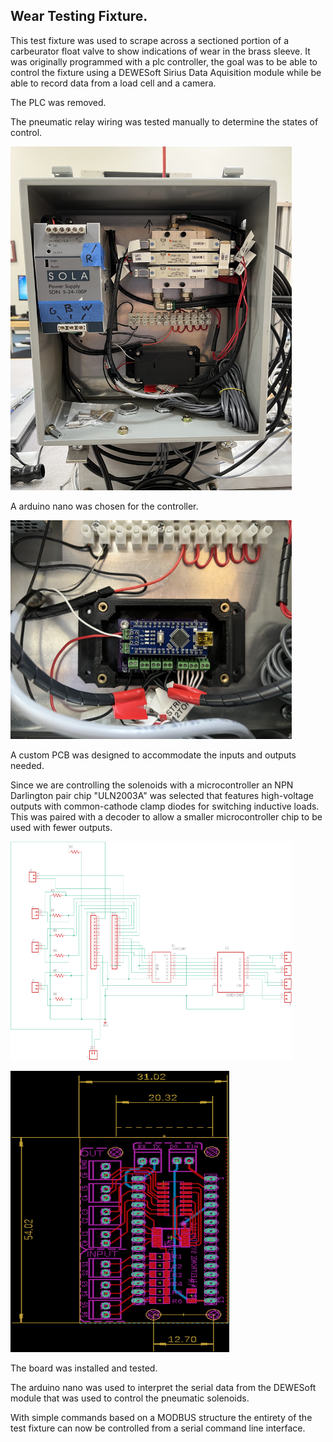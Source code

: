 
## Wear Testing Fixture.


This test fixture was used to scrape across a sectioned portion of a carbeurator float valve to show indications of wear in the brass sleeve.
It was originally programmed with a plc controller, the goal was to be able to control the fixture using a DEWESoft Sirius Data Aquisition module while be able to record data from a load cell and a camera.


The PLC was removed.

The pneumatic relay wiring was tested manually to determine the states of control.

<a><img src="/assets/images/WearFixture/wear_controller.jpg" alt="Wear Controller" style="width:450px;height:550px;"></a>


A arduino nano was chosen for the controller.


<a><img src="/assets/images/WearFixture/controller_nano.jpg" alt="Wear Controller" style="width:450px;height:350px;"></a>


A custom PCB was designed to accommodate the inputs and outputs needed.

Since we are controlling the solenoids with a microcontroller an NPN Darlington pair chip "ULN2003A" was selected that features high-voltage outputs with common-cathode clamp diodes for switching inductive loads.
This was paired with a decoder to allow a smaller microcontroller chip to be used with fewer outputs. 


<a><img src="/assets/images/WearFixture/WEARFIXTURE_SCH.png" alt="Wear Controller" style="width:450px;height:350px;"></a>

<a><img src="/assets/images/WearFixture/WEARFIXTURE_BRD.png" alt="Wear Controller" style="width:350px;height:450px;"></a>

The board was installed and tested.

The arduino nano was used to interpret the serial data from the DEWESoft module that was used to control the pneumatic solenoids.

With simple commands based on a MODBUS structure the entirety of the test fixture can now be controlled from a serial command line interface.



